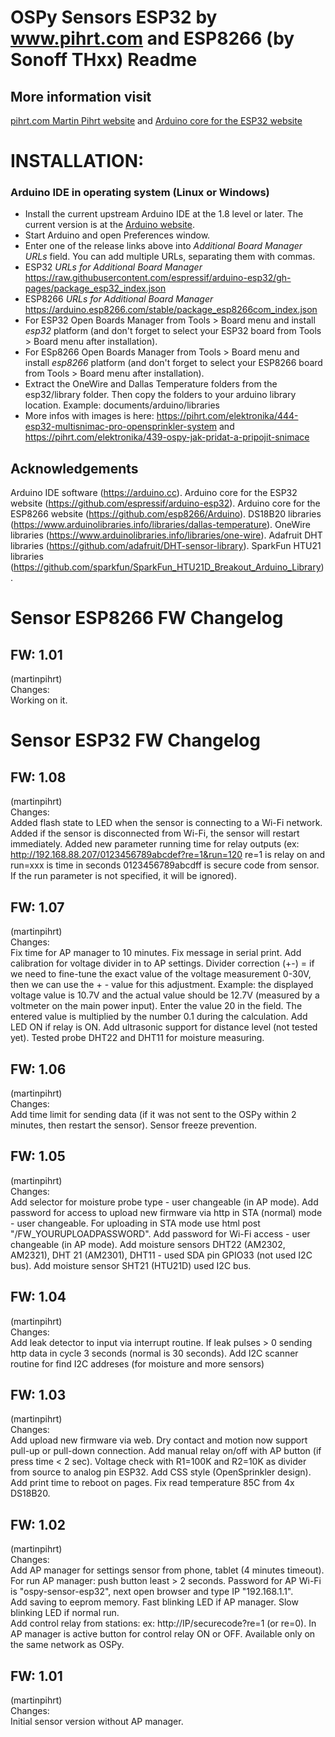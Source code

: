 OSPy Sensors ESP32 by www.pihrt.com and ESP8266 (by Sonoff THxx) Readme 
====

## More information visit
[pihrt.com Martin Pihrt website](https://pihrt.com/) and [Arduino core for the ESP32 website](https://github.com/espressif/arduino-esp32)

INSTALLATION:
===========

### Arduino IDE in operating system (Linux or Windows)
- Install the current upstream Arduino IDE at the 1.8 level or later. The current version is at the [Arduino website](http://www.arduino.cc/en/main/software).
- Start Arduino and open Preferences window.
- Enter one of the release links above into *Additional Board Manager URLs* field. You can add multiple URLs, separating them with commas.
- ESP32 *URLs for Additional Board Manager* https://raw.githubusercontent.com/espressif/arduino-esp32/gh-pages/package_esp32_index.json
- ESP8266 *URLs for Additional Board Manager* https://arduino.esp8266.com/stable/package_esp8266com_index.json
- For ESP32 Open Boards Manager from Tools > Board menu and install *esp32* platform (and don't forget to select your ESP32 board from Tools > Board menu after installation).
- For ESp8266 Open Boards Manager from Tools > Board menu and install *esp8266* platform (and don't forget to select your ESP8266 board from Tools > Board menu after installation).
- Extract the OneWire and Dallas Temperature folders from the esp32/library folder. Then copy the folders to your arduino library location. Example: documents/arduino/libraries
- More infos with images is here: https://pihrt.com/elektronika/444-esp32-multisnimac-pro-opensprinkler-system and https://pihrt.com/elektronika/439-ospy-jak-pridat-a-pripojit-snimace


## Acknowledgements
Arduino IDE software (https://arduino.cc).
Arduino core for the ESP32 website (https://github.com/espressif/arduino-esp32).
Arduino core for the ESP8266 website (https://github.com/esp8266/Arduino).
DS18B20 libraries (https://www.arduinolibraries.info/libraries/dallas-temperature).
OneWire libraries (https://www.arduinolibraries.info/libraries/one-wire).
Adafruit DHT libraries (https://github.com/adafruit/DHT-sensor-library).
SparkFun HTU21 libraries (https://github.com/sparkfun/SparkFun_HTU21D_Breakout_Arduino_Library).

Sensor ESP8266 FW Changelog
====

FW: 1.01
-----------
(martinpihrt)<br/>
Changes:<br/>
Working on it.


Sensor ESP32 FW Changelog
====

FW: 1.08
-----------
(martinpihrt)<br/>
Changes:<br/>
Added flash state to LED when the sensor is connecting to a Wi-Fi network. Added if the sensor is disconnected from Wi-Fi, the sensor will restart immediately. Added new parameter running time for relay outputs (ex: http://192.168.88.207/0123456789abcdef?re=1&run=120 re=1 is relay on and run=xxx is time in seconds 0123456789abcdff is secure code from sensor. If the run parameter is not specified, it will be ignored).

FW: 1.07
-----------
(martinpihrt)<br/>
Changes:<br/>
Fix time for AP manager to 10 minutes. Fix message in serial print. Add calibration for voltage divider in to AP settings. Divider correction (+-) = if we need to fine-tune the exact value of the voltage measurement 0-30V, then we can use the + - value for this adjustment. Example: the displayed voltage value is 10.7V and the actual value should be 12.7V (measured by a voltmeter on the main power input). Enter the value 20 in the field. The entered value is multiplied by the number 0.1 during the calculation. Add LED ON if relay is ON. Add ultrasonic support for distance level (not tested yet). Tested probe DHT22 and DHT11 for moisture measuring.

FW: 1.06
-----------
(martinpihrt)<br/>
Changes:<br/>
Add time limit for sending data (if it was not sent to the OSPy within 2 minutes, then restart the sensor). Sensor freeze prevention. 

FW: 1.05
-----------
(martinpihrt)<br/>
Changes:<br/>
Add selector for moisture probe type - user changeable (in AP mode). 
Add password for access to upload new firmware via http in STA (normal) mode - user changeable. For uploading in STA mode use html post "/FW_YOURUPLOADPASSWORD".
Add password for Wi-Fi access - user changeable (in AP mode).
Add moisture sensors DHT22 (AM2302, AM2321), DHT 21 (AM2301), DHT11 - used SDA pin GPIO33 (not used I2C bus).
Add moisture sensor SHT21 (HTU21D) used I2C bus.

FW: 1.04
-----------
(martinpihrt)<br/>
Changes:<br/>
Add leak detector to input via interrupt routine. If leak pulses > 0 sending http data in cycle 3 seconds (normal is 30 seconds). Add I2C scanner routine for find I2C addreses (for moisture and more sensors)

FW: 1.03
-----------
(martinpihrt)<br/>
Changes:<br/>
Add upload new firmware via web. Dry contact and motion now support pull-up or pull-down connection. Add manual relay on/off with AP button (if press time < 2 sec). Voltage check with R1=100K and R2=10K as divider from source to analog pin ESP32. Add CSS style (OpenSprinkler design). Add print time to reboot on pages. Fix read temperature 85C from 4x DS18B20.
 
FW: 1.02
-----------
(martinpihrt)<br/>
Changes:<br/>
Add AP manager for settings sensor from phone, tablet (4 minutes timeout). For run AP manager: push button least > 2 seconds. Password for AP Wi-Fi is "ospy-sensor-esp32", next open browser and type IP "192.168.1.1".<br/>
Add saving to eeprom memory. Fast blinking LED if AP manager. Slow blinking LED if normal run.<br/>
Add control relay from stations: ex: http://IP/securecode?re=1 (or re=0). In AP manager is active button  for control relay ON or OFF. Available only on the same network as OSPy.

FW: 1.01
-----------
(martinpihrt)<br/>
Changes:<br/>
Initial sensor version without AP manager.


